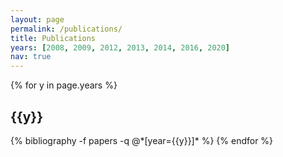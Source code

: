 ```yaml
---
layout: page
permalink: /publications/
title: Publications
years: [2008, 2009, 2012, 2013, 2014, 2016, 2020]
nav: true
---
```


<div class="publications">

{% for y in page.years %}
  <h2 class="year">{{y}}</h2>
  {% bibliography -f papers -q @*[year={{y}}]* %}
{% endfor %}

</div>

